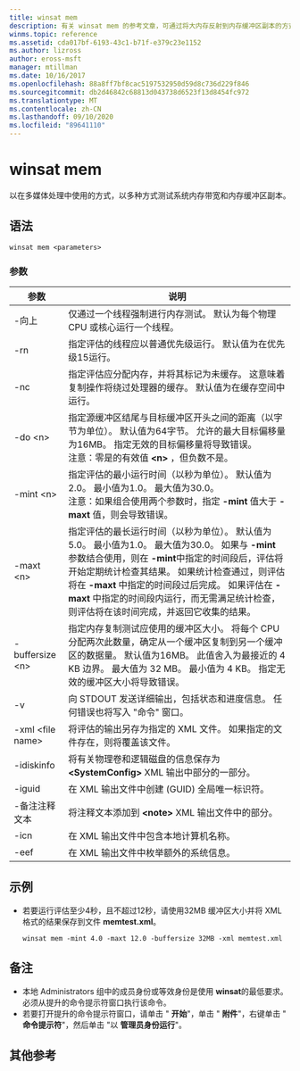 ```yaml
---
title: winsat mem
description: 有关 winsat mem 的参考文章，可通过将大内存反射到内存缓冲区副本的方式（在多媒体处理中使用）对系统内存带宽进行测试。
winms.topic: reference
ms.assetid: cda017bf-6193-43c1-b71f-e379c23e1152
ms.author: lizross
author: eross-msft
manager: mtillman
ms.date: 10/16/2017
ms.openlocfilehash: 88a8ff7bf8cac5197532950d59d8c736d229f846
ms.sourcegitcommit: db2d46842c68813d043738d6523f13d8454fc972
ms.translationtype: MT
ms.contentlocale: zh-CN
ms.lasthandoff: 09/10/2020
ms.locfileid: "89641110"
---
```

# <a name="winsat-mem"></a>winsat mem



以在多媒体处理中使用的方式，以多种方式测试系统内存带宽和内存缓冲区副本。



## <a name="syntax"></a>语法

```
winsat mem <parameters>
```

### <a name="parameters"></a>参数

|参数|说明|
|---------|-----------|
|-向上|仅通过一个线程强制进行内存测试。 默认为每个物理 CPU 或核心运行一个线程。|
|-rn|指定评估的线程应以普通优先级运行。 默认值为在优先级15运行。|
|-nc|指定评估应分配内存，并将其标记为未缓存。 这意味着复制操作将绕过处理器的缓存。 默认值为在缓存空间中运行。|
|-do \<n>|指定源缓冲区结尾与目标缓冲区开头之间的距离（以字节为单位）。 默认值为64字节。 允许的最大目标偏移量为16MB。 指定无效的目标偏移量将导致错误。</br>注意：零是的有效值 **\<n>** ，但负数不是。|
|-mint \<n>|指定评估的最小运行时间（以秒为单位）。 默认值为 2.0。 最小值为1.0。 最大值为30.0。</br>注意：如果组合使用两个参数时，指定 **-mint** 值大于 **-maxt** 值，则会导致错误。|
|-maxt \<n>|指定评估的最长运行时间（以秒为单位）。 默认值为5.0。 最小值为1.0。 最大值为30.0。 如果与 **-mint** 参数结合使用，则在 **-mint**中指定的时间段后，评估将开始定期统计检查其结果。 如果统计检查通过，则评估将在 **-maxt** 中指定的时间段过后完成。 如果评估在 **-maxt** 中指定的时间段内运行，而无需满足统计检查，则评估将在该时间完成，并返回它收集的结果。|
|-buffersize \<n>|指定内存复制测试应使用的缓冲区大小。 将每个 CPU 分配两次此数量，确定从一个缓冲区复制到另一个缓冲区的数据量。 默认值为16MB。 此值舍入为最接近的 4 KB 边界。 最大值为 32 MB。 最小值为 4 KB。 指定无效的缓冲区大小将导致错误。|
|-v|向 STDOUT 发送详细输出，包括状态和进度信息。 任何错误也将写入 "命令" 窗口。|
|-xml \<file name>|将评估的输出另存为指定的 XML 文件。 如果指定的文件存在，则将覆盖该文件。|
|-idiskinfo|将有关物理卷和逻辑磁盘的信息保存为 **\<SystemConfig>** XML 输出中部分的一部分。|
|-iguid|在 XML 输出文件中创建 (GUID) 全局唯一标识符。|
|-备注注释文本|将注释文本添加到 **\<note>** XML 输出文件中的部分。|
|-icn|在 XML 输出文件中包含本地计算机名称。|
|-eef|在 XML 输出文件中枚举额外的系统信息。|

## <a name="examples"></a>示例

- 若要运行评估至少4秒，且不超过12秒，请使用32MB 缓冲区大小并将 XML 格式的结果保存到文件 **memtest.xml**。
  ```
  winsat mem -mint 4.0 -maxt 12.0 -buffersize 32MB -xml memtest.xml
  ```

## <a name="remarks"></a>备注

-   本地 Administrators 组中的成员身份或等效身份是使用 **winsat**的最低要求。 必须从提升的命令提示符窗口执行该命令。
-   若要打开提升的命令提示符窗口，请单击 " **开始**"，单击 " **附件**"，右键单击 " **命令提示符**"，然后单击 "以 **管理员身份运行**"。

## <a name="additional-references"></a>其他参考

